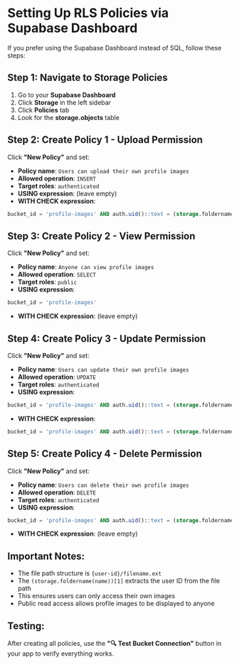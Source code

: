 # Setting Up RLS Policies via Supabase Dashboard

If you prefer using the Supabase Dashboard instead of SQL, follow these steps:

## Step 1: Navigate to Storage Policies
1. Go to your **Supabase Dashboard**
2. Click **Storage** in the left sidebar
3. Click **Policies** tab
4. Look for the **storage.objects** table

## Step 2: Create Policy 1 - Upload Permission
Click **"New Policy"** and set:
- **Policy name**: `Users can upload their own profile images`
- **Allowed operation**: `INSERT`
- **Target roles**: `authenticated`
- **USING expression**: (leave empty)
- **WITH CHECK expression**:
```sql
bucket_id = 'profile-images' AND auth.uid()::text = (storage.foldername(name))[1]
```

## Step 3: Create Policy 2 - View Permission  
Click **"New Policy"** and set:
- **Policy name**: `Anyone can view profile images`
- **Allowed operation**: `SELECT`
- **Target roles**: `public`
- **USING expression**:
```sql
bucket_id = 'profile-images'
```
- **WITH CHECK expression**: (leave empty)

## Step 4: Create Policy 3 - Update Permission
Click **"New Policy"** and set:
- **Policy name**: `Users can update their own profile images`
- **Allowed operation**: `UPDATE`
- **Target roles**: `authenticated`
- **USING expression**:
```sql
bucket_id = 'profile-images' AND auth.uid()::text = (storage.foldername(name))[1]
```
- **WITH CHECK expression**:
```sql
bucket_id = 'profile-images' AND auth.uid()::text = (storage.foldername(name))[1]
```

## Step 5: Create Policy 4 - Delete Permission
Click **"New Policy"** and set:
- **Policy name**: `Users can delete their own profile images`
- **Allowed operation**: `DELETE`
- **Target roles**: `authenticated`
- **USING expression**:
```sql
bucket_id = 'profile-images' AND auth.uid()::text = (storage.foldername(name))[1]
```
- **WITH CHECK expression**: (leave empty)

## Important Notes:
- The file path structure is `{user-id}/filename.ext`
- The `(storage.foldername(name))[1]` extracts the user ID from the file path
- This ensures users can only access their own images
- Public read access allows profile images to be displayed to anyone

## Testing:
After creating all policies, use the **"🔍 Test Bucket Connection"** button in your app to verify everything works. 